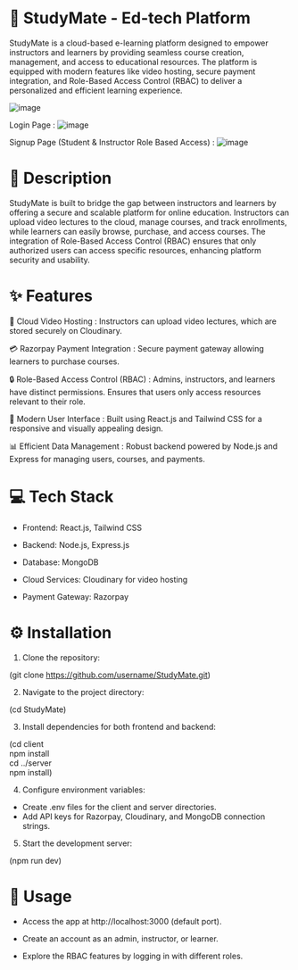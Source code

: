 # 🌟 StudyMate - Ed-tech Platform
StudyMate is a cloud-based e-learning platform designed to empower instructors and learners by providing seamless course creation, management, and access to educational resources. The platform is equipped with modern features like video hosting, secure payment integration, and Role-Based Access Control (RBAC) to deliver a personalized and efficient learning experience.

![image](https://github.com/user-attachments/assets/8115ecd2-6a43-4a4e-97ef-91172c35e810)

Login Page : ![image](https://github.com/user-attachments/assets/c2d01ab4-fb19-4ff1-9863-ba9e9a9d0c71)

Signup Page (Student & Instructor Role Based Access) : ![image](https://github.com/user-attachments/assets/14011c19-c6f2-4a90-a198-16b9c411eaae)


# 📝 Description
StudyMate is built to bridge the gap between instructors and learners by offering a secure and scalable platform for online education. Instructors can upload video lectures to the cloud, manage courses, and track enrollments, while learners can easily browse, purchase, and access courses. The integration of Role-Based Access Control (RBAC) ensures that only authorized users can access specific resources, enhancing platform security and usability.

# ✨ Features

🎥 Cloud Video Hosting : Instructors can upload video lectures, which are stored securely on Cloudinary.

💳 Razorpay Payment Integration : Secure payment gateway allowing learners to purchase courses.

🔒 Role-Based Access Control (RBAC) : Admins, instructors, and learners have distinct permissions. Ensures that users only access resources relevant to their role.

🎨 Modern User Interface : Built using React.js and Tailwind CSS for a responsive and visually appealing design.

📊 Efficient Data Management : Robust backend powered by Node.js and Express for managing users, courses, and payments.

# 💻 Tech Stack

- Frontend: React.js, Tailwind CSS

- Backend: Node.js, Express.js

- Database: MongoDB

- Cloud Services: Cloudinary for video hosting

- Payment Gateway: Razorpay

# ⚙️ Installation

1. Clone the repository:
   
(git clone https://github.com/username/StudyMate.git)

2. Navigate to the project directory:
   
(cd StudyMate)

3. Install dependencies for both frontend and backend:
   
(cd client  
npm install  
cd ../server  
npm install)

4. Configure environment variables:
   
- Create .env files for the client and server directories.
- Add API keys for Razorpay, Cloudinary, and MongoDB connection strings.

5. Start the development server:
   
(npm run dev)

# 🚀 Usage

- Access the app at http://localhost:3000 (default port).

- Create an account as an admin, instructor, or learner.

- Explore the RBAC features by logging in with different roles.
